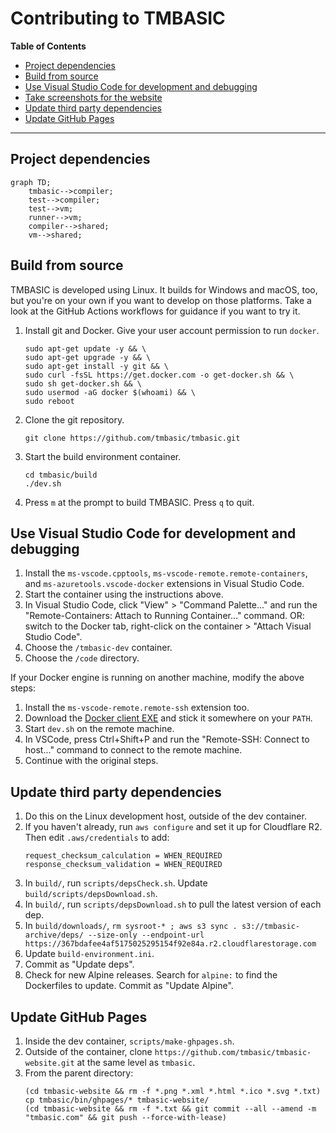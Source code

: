 # Contributing to TMBASIC

<!-- update the table of contents with: doctoc --github CONTRIBUTING.md -->
<!-- START doctoc generated TOC please keep comment here to allow auto update -->
<!-- DON'T EDIT THIS SECTION, INSTEAD RE-RUN doctoc TO UPDATE -->
**Table of Contents**

- [Project dependencies](#project-dependencies)
- [Build from source](#build-from-source)
- [Use Visual Studio Code for development and debugging](#use-visual-studio-code-for-development-and-debugging)
- [Take screenshots for the website](#take-screenshots-for-the-website)
- [Update third party dependencies](#update-third-party-dependencies)
- [Update GitHub Pages](#update-github-pages)

<!-- END doctoc generated TOC please keep comment here to allow auto update -->

___

## Project dependencies

```mermaid
graph TD;
    tmbasic-->compiler;
    test-->compiler;
    test-->vm;
    runner-->vm;
    compiler-->shared;
    vm-->shared;
```

## Build from source
TMBASIC is developed using Linux.
It builds for Windows and macOS, too, but you're on your own if you want to develop on those platforms.
Take a look at the GitHub Actions workflows for guidance if you want to try it.

1. Install git and Docker. Give your user account permission to run `docker`.

    ```
    sudo apt-get update -y && \
    sudo apt-get upgrade -y && \
    sudo apt-get install -y git && \
    sudo curl -fsSL https://get.docker.com -o get-docker.sh && \
    sudo sh get-docker.sh && \
    sudo usermod -aG docker $(whoami) && \
    sudo reboot
    ```

1. Clone the git repository.

    ```
    git clone https://github.com/tmbasic/tmbasic.git
    ```

1. Start the build environment container.

    ```
    cd tmbasic/build
    ./dev.sh
    ```

1. Press `m` at the prompt to build TMBASIC. Press `q` to quit.

## Use Visual Studio Code for development and debugging
1. Install the `ms-vscode.cpptools`, `ms-vscode-remote.remote-containers`, and `ms-azuretools.vscode-docker` extensions in Visual Studio Code.
1. Start the container using the instructions above.
1. In Visual Studio Code, click "View" > "Command Palette..." and run the "Remote-Containers: Attach to Running Container..." command. OR: switch to the Docker tab, right-click on the container > "Attach Visual Studio Code".
1. Choose the `/tmbasic-dev` container.
1. Choose the `/code` directory.

If your Docker engine is running on another machine, modify the above steps:
1. Install the `ms-vscode-remote.remote-ssh` extension too.
1. Download the [Docker client EXE](https://github.com/StefanScherer/docker-cli-builder/releases) and stick it somewhere on your `PATH`.
1. Start `dev.sh` on the remote machine.
1. In VSCode, press Ctrl+Shift+P and run the "Remote-SSH: Connect to host..." command to connect to the remote machine.
1. Continue with the original steps.

## Update third party dependencies

1. Do this on the Linux development host, outside of the dev container.
1. If you haven't already, run `aws configure` and set it up for Cloudflare R2. Then edit `.aws/credentials` to add:
    ```
    request_checksum_calculation = WHEN_REQUIRED
    response_checksum_validation = WHEN_REQUIRED
    ```
1. In `build/`, run `scripts/depsCheck.sh`. Update `build/scripts/depsDownload.sh`.
1. In `build/`, run `scripts/depsDownload.sh` to pull the latest version of each dep.
1. In `build/downloads/`, `rm sysroot-* ; aws s3 sync . s3://tmbasic-archive/deps/ --size-only --endpoint-url https://367bdafee4af5175025295154f92e84a.r2.cloudflarestorage.com`
1. Update `build-environment.ini`.
1. Commit as "Update deps".
1. Check for new Alpine releases. Search for `alpine:` to find the Dockerfiles to update. Commit as "Update Alpine".

## Update GitHub Pages

1. Inside the dev container, `scripts/make-ghpages.sh`.
1. Outside of the container, clone `https://github.com/tmbasic/tmbasic-website.git` at the same level as `tmbasic`.
1. From the parent directory:
    ```
    (cd tmbasic-website && rm -f *.png *.xml *.html *.ico *.svg *.txt)
    cp tmbasic/bin/ghpages/* tmbasic-website/
    (cd tmbasic-website && rm -f *.txt && git commit --all --amend -m "tmbasic.com" && git push --force-with-lease)
    ```
